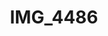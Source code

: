 ---
pid: '165'
layout: photos
title: IMG_4486
filename: IMG_4486.jpg
caption: 
previous_pid: '164'
next_pid: '166'
permalink: "/photos/165.html"
---